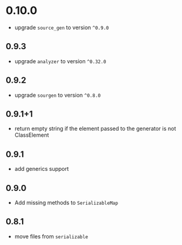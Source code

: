 # 0.10.0

- upgrade `source_gen` to version `^0.9.0`

## 0.9.3

- upgrade `analyzer` to version `^0.32.0`

## 0.9.2

- upgrade `sourgen` to version `^0.8.0`

## 0.9.1+1

- return empty string if the element passed to the generator is not ClassElement

## 0.9.1

- add generics support

## 0.9.0

- Add missing methods to `SerializableMap`

## 0.8.1

- move files from `serializable`